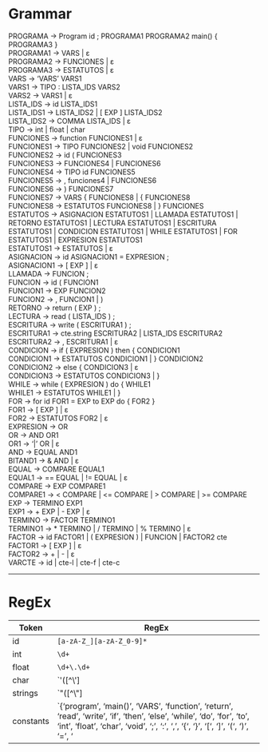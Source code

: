 # Grammar
PROGRAMA → Program id ; PROGRAMA1 PROGRAMA2 main() { PROGRAMA3 }  
PROGRAMA1 → VARS | ε  
PROGRAMA2 → FUNCIONES | ε  
PROGRAMA3 → ESTATUTOS | ε  
VARS → ‘VARS’ VARS1  
VARS1 → TIPO : LISTA_IDS VARS2  
VARS2 → VARS1 | ε  
LISTA_IDS → id LISTA_IDS1  
LISTA_IDS1 → LISTA_IDS2 | [ EXP ] LISTA_IDS2  
LISTA_IDS2 → COMMA LISTA_IDS | ε  
TIPO → int | float | char  
FUNCIONES → function FUNCIONES1 | ε  
FUNCIONES1 → TIPO FUNCIONES2 | void FUNCIONES2  
FUNCIONES2 → id ( FUNCIONES3  
FUNCIONES3 → FUNCIONES4 | FUNCIONES6  
FUNCIONES4 → TIPO id FUNCIONES5  
FUNCIONES5 → , funciones4 | FUNCIONES6  
FUNCIONES6 → ) FUNCIONES7  
FUNCIONES7 → VARS { FUNCIONES8 | { FUNCIONES8  
FUNCIONES8 → ESTATUTOS FUNCIONES8 | } FUNCIONES  
ESTATUTOS → ASIGNACION ESTATUTOS1 | LLAMADA ESTATUTOS1 | RETORNO ESTATUTOS1 | LECTURA ESTATUTOS1 | ESCRITURA ESTATUTOS1 | CONDICION  ESTATUTOS1 | WHILE ESTATUTOS1 | FOR ESTATUTOS1 | EXPRESION ESTATUTOS1  
ESTATUTOS1 → ESTATUTOS | ε  
ASIGNACION → id ASIGNACION1 = EXPRESION ;  
ASIGNACION1 → [ EXP ] | ε  
LLAMADA → FUNCION ;  
FUNCION → id ( FUNCION1  
FUNCION1 → EXP FUNCION2  
FUNCION2 → , FUNCION1 | )  
RETORNO → return ( EXP ) ;  
LECTURA → read ( LISTA_IDS ) ;  
ESCRITURA → write ( ESCRITURA1 ) ;  
ESCRITURA1 → cte.string ESCRITURA2 | LISTA_IDS ESCRITURA2  
ESCRITURA2 → , ESCRITURA1 | ε  
CONDICION → if ( EXPRESION ) then { CONDICION1  
CONDICION1 → ESTATUTOS CONDICION1 | } CONDICION2  
CONDICION2 → else { CONDICION3 | ε  
CONDICION3 → ESTATUTOS CONDICION3 | }  
WHILE → while ( EXPRESION ) do { WHILE1  
WHILE1 → ESTATUTOS WHILE1 | }  
FOR → for id FOR1 = EXP to EXP do { FOR2 }  
FOR1 → [ EXP ] | ε  
FOR2 → ESTATUTOS FOR2 | ε  
EXPRESION → OR  
OR → AND OR1  
OR1 → ‘|’ OR | ε  
AND → EQUAL AND1  
BITAND1 → & AND | ε  
EQUAL → COMPARE EQUAL1  
EQUAL1 → == EQUAL | != EQUAL | ε  
COMPARE → EXP COMPARE1  
COMPARE1 → < COMPARE | <= COMPARE | > COMPARE | >= COMPARE  
EXP → TERMINO EXP1  
EXP1 → + EXP | - EXP | ε  
TERMINO → FACTOR TERMINO1  
TERMINO1 → * TERMINO | / TERMINO | % TERMINO | ε  
FACTOR → id FACTOR1 | ( EXPRESION ) | FUNCION | FACTOR2 cte  
FACTOR1 → [ EXP ] | ε  
FACTOR2 → + | - | ε  
VARCTE → id | cte-l | cte-f | cte-c  


---
# RegEx
| Token | RegEx |
| --- | --- |
| id | `[a-zA-Z_][a-zA-Z_0-9]*` |
| int | `\d+` |
| float | `\d+\.\d+` |
| char | `\'([^\\\']|(\\\')|(\\\\))?\'` |
| strings | `\"([^\\\"]|(\\\")|(\\\\))*\"` |
| constants | `{‘program’, ‘main()’, ‘VARS’, ‘function’, ‘return’, ‘read’, ‘write’, ‘if’, ‘then’, ‘else’, ‘while’, ‘do’, ‘for’, ‘to’, ‘int’, ‘float’, ‘char’, ‘void’, ‘;’, ‘:’, ‘,’, ‘{‘, ‘}’, ‘[‘, ‘]’, ‘(‘, ‘)’, ‘=’, ‘||’, ‘&&’, ‘==’, ‘!=’, ‘<’, ‘<=’, ‘>’, ‘>=’, ‘*’, ‘/’, ‘%’, ‘+’, ‘-’}` |